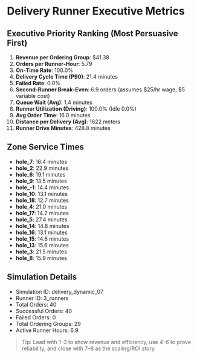 # Delivery Runner Executive Metrics

## Executive Priority Ranking (Most Persuasive First)
1. **Revenue per Ordering Group**: $41.38
2. **Orders per Runner‑Hour**: 5.79
3. **On‑Time Rate**: 100.0%
4. **Delivery Cycle Time (P90)**: 21.4 minutes
5. **Failed Rate**: 0.0%
6. **Second‑Runner Break‑Even**: 6.9 orders (assumes $25/hr wage, $5 variable cost)
7. **Queue Wait (Avg)**: 1.4 minutes
8. **Runner Utilization (Driving)**: 100.0% (Idle 0.0%)
9. **Avg Order Time**: 16.0 minutes
10. **Distance per Delivery (Avg)**: 1622 meters
11. **Runner Drive Minutes**: 428.8 minutes

## Zone Service Times
- **hole_7**: 16.4 minutes
- **hole_2**: 22.9 minutes
- **hole_6**: 19.1 minutes
- **hole_9**: 13.5 minutes
- **hole_-1**: 14.4 minutes
- **hole_10**: 13.1 minutes
- **hole_18**: 12.7 minutes
- **hole_4**: 21.0 minutes
- **hole_17**: 14.2 minutes
- **hole_5**: 27.4 minutes
- **hole_14**: 14.8 minutes
- **hole_16**: 13.1 minutes
- **hole_15**: 14.6 minutes
- **hole_13**: 15.6 minutes
- **hole_3**: 21.5 minutes
- **hole_8**: 15.9 minutes


## Simulation Details
- Simulation ID: delivery_dynamic_07
- Runner ID: 3_runners
- Total Orders: 40
- Successful Orders: 40
- Failed Orders: 0
- Total Ordering Groups: 29
- Active Runner Hours: 6.9

> Tip: Lead with 1–3 to show revenue and efficiency, use 4–6 to prove reliability, and close with 7–8 as the scaling/ROI story.
